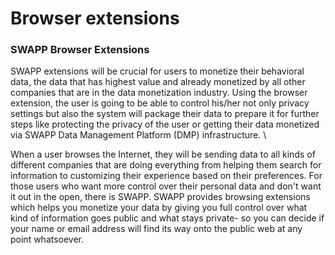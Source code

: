 # Browser extensions

### **SWAPP Browser Extensions**

SWAPP extensions will be crucial for users to monetize their behavioral data, the data that has highest value and already monetized by all other companies that are in the data monetization industry. Using the browser extension, the user is going to be able to control his/her not only privacy settings but also the system will package their data to prepare it for further steps like protecting the privacy of the user or getting their data monetized via SWAPP Data Management Platform (DMP) infrastructure. \


When a user browses the Internet, they will be sending data to all kinds of different companies that are doing everything from helping them search for information to customizing their experience based on their preferences. For those users who want more control over their personal data and don't want it out in the open, there is SWAPP. SWAPP provides browsing extensions which helps you monetize your data by giving you full control over what kind of information goes public and what stays private- so you can decide if your name or email address will find its way onto the public web at any point whatsoever.
